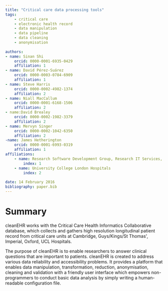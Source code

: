 ```yaml
---
title: "Critical care data processing tools"
tags:
	- critical care
	- electronic health record
	- data manipulation
	- data pipeline
	- data cleaning
	- anonymisation
	
authors:
- name: Sinan Shi
	orcid: 0000-0001-6935-0429
	affiliation: 1
- name: David Pérez-Suárez
	orcid: 0000-0003-0784-6909
	affiliation: 1
- name: Steve Harris
	orcid: 0000-0002-4982-1374
	affiliation: 2
- name: Niall MacCallum
    orcid: 0000-0001-6168-1506
    affiliation: 2 
- name:David Brealey
    orcid: 0000-0002-1982-3379
    affiliation: 2
- name: Mervyn Singer
    orcid: 0000-0002-1042-6350
    affiliation: 2
-name: James Hetherington
    orcid: 0000-0001-6993-0319
    affiliation: 1
affiliations:
	- name: Research Software Development Group, Research IT Services, University College London
		index: 1
	- name: University College London Hospitals
		index: 2
		
date: 14 February 2016
bibliography: paper.bib
---
```


# Summary
cleanEHR works with the Critical Care Health Informatics Collaborative database,
which collects and gathers high resolution longitudinal patient record from 
critical care units at Cambridge, Guys/Kings/St Thomas', Imperial, Oxford, UCL
Hospitals. 

The purpose of cleanEHR is to enable researchers to answer clinical questions
that are important to patients. cleanEHR is created to address various data
reliability and accessibility problems. It provides a platform that enables data
manipulation, transformation, reduction, anonymisation, cleaning and validation
with a friendly user interface which empowers non-programmers to conduct
basic data analysis by simply writing a human-readable configuration file.
